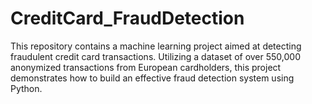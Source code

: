 # CreditCard_FraudDetection
This repository contains a machine learning project aimed at detecting fraudulent credit card transactions. Utilizing a dataset of over 550,000 anonymized transactions from European cardholders, this project demonstrates how to build an effective fraud detection system using Python.
